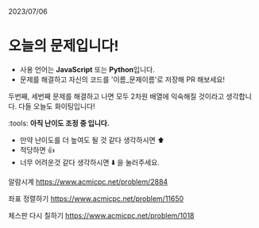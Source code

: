 2023/07/06
# 오늘의 문제입니다!
- 사용 언어는 **JavaScript** 또는 **Python**입니다.
- 문제를 해결하고 자신의 코드를 '이름_문제이름'로 저장해 PR 해보세요!

두번째, 세번째 문제를 해결하고 나면 모두 2차원 배열에 익숙해질 것이라고 생각합니다.
다들 오늘도 화이팅입니다!

:tools: **아직 난이도 조정 중 입니다.**
- 만약 난이도를 더 높여도 될 것 같다 생각하시면 :arrow_up:
- 적당하면 :thumbsup:
- 너무 어려운것 같다 생각하시면 :arrow_down: 을 눌러주세요.

알람시계
https://www.acmicpc.net/problem/2884

좌표 정렬하기
https://www.acmicpc.net/problem/11650

체스판 다시 칠하기
https://www.acmicpc.net/problem/1018
